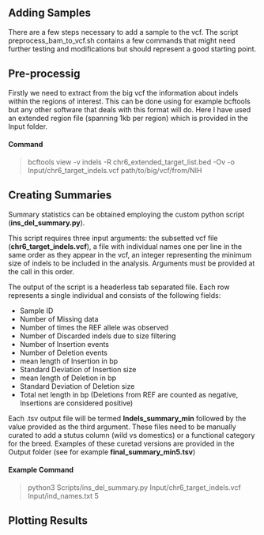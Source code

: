 ## Adding Samples

There are a few steps necessary to add a sample to the vcf. The script preprocess_bam_to_vcf.sh contains a few commands that might need further testing and modifications but should represent a good starting point.

## Pre-processig

Firstly we need to extract from the big vcf the information about indels within the regions of interest. This can be done using for example bcftools but any other software that deals with this format will do. Here I have used an extended region file (spanning 1kb per region) which is provided in the Input folder.

#### Command
> bcftools view -v indels -R chr6_extended_target_list.bed -Ov -o Input/chr6_target_indels.vcf path/to/big/vcf/from/NIH

## Creating Summaries
Summary statistics can be obtained employing the custom python script (__ins_del_summary.py__).

This script requires three input arguments: the subsetted vcf file (__chr6_target_indels.vcf__), a file with individual names one per line in the same order as they appear in the vcf, an integer representing the minimum size of indels to be included in the analysis. Arguments must be provided at the call in this order. 

The output of the script is a headerless tab separated file. Each row represents a single individual and consists of the following fields: 
- Sample ID
- Number of Missing data
- Number of times the REF allele was observed
- Number of Discarded indels due to size filtering
- Number of Insertion events
- Number of Deletion events
- mean length of Insertion in bp
- Standard Deviation of Insertion size
- mean length of Deletion in bp
- Standard Deviation of Deletion size
- Total net length in bp (Deletions from REF are counted as negative, Insertions are considered positive)

Each .tsv output file will be termed __Indels_summary_min__ followed by the value provided as the third argument. These files need to be manually curated to add a stutus column (wild vs domestics) or a functional category for the breed. Examples of these curetad versions are provided in the Output folder (see for example __final_summary_min5.tsv__)

#### Example Command

> python3 Scripts/ins_del_summary.py Input/chr6_target_indels.vcf Input/ind_names.txt 5

## Plotting Results
